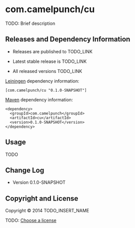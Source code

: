# com.camelpunch/cu

TODO: Brief description



## Releases and Dependency Information

* Releases are published to TODO_LINK

* Latest stable release is TODO_LINK

* All released versions TODO_LINK

[Leiningen] dependency information:

    [com.camelpunch/cu "0.1.0-SNAPSHOT"]

[Maven] dependency information:

    <dependency>
      <groupId>com.camelpunch</groupId>
      <artifactId>cu</artifactId>
      <version>0.1.0-SNAPSHOT</version>
    </dependency>

[Leiningen]: http://leiningen.org/
[Maven]: http://maven.apache.org/



## Usage

TODO



## Change Log

* Version 0.1.0-SNAPSHOT



## Copyright and License

Copyright © 2014 TODO_INSERT_NAME

TODO: [Choose a license](http://choosealicense.com/)
